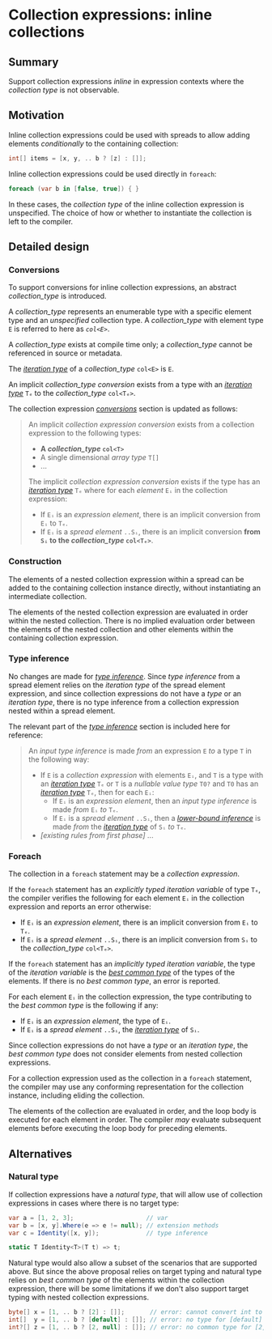 # Collection expressions: inline collections

## Summary

Support collection expressions *inline* in expression contexts where the *collection type* is not observable.

## Motivation

Inline collection expressions could be used with spreads to allow adding elements *conditionally* to the containing collection:
```csharp
int[] items = [x, y, .. b ? [z] : []];
```

Inline collection expressions could be used directly in `foreach`:
```csharp
foreach (var b in [false, true]) { }
```
In these cases, the *collection type* of the inline collection expression is unspecified. The choice of how or whether to instantiate the collection is left to the compiler.

## Detailed design

### Conversions

To support conversions for inline collection expressions, an abstract *collection_type* is introduced.

A *collection_type* represents an enumerable type with a specific element type and an *unspecified* collection type.
A *collection_type* with element type `E` is referred to here as *`col<E>`*.

A *collection_type* exists at compile time only; a *collection_type* cannot be referenced in source or metadata.

The [*iteration type*](https://github.com/dotnet/csharpstandard/blob/standard-v6/standard/statements.md#1295-the-foreach-statement) of a *collection_type* `col<E>` is `E`.

An implicit *collection_type conversion* exists from a type with an [*iteration type*](https://github.com/dotnet/csharpstandard/blob/standard-v6/standard/statements.md#1295-the-foreach-statement) `Tₑ` to the *collection_type* `col<Tₑ>`.

The collection expression [*conversions*](https://github.com/dotnet/csharplang/blob/main/proposals/csharp-12.0/collection-expressions.md#conversions) section is updated as follows:

> An implicit *collection expression conversion* exists from a collection expression to the following types:
> * **A *collection_type* `col<T>`**
> * A single dimensional *array type* `T[]`
> * ...
> 
> The implicit *collection expression conversion* exists if the type has an [*iteration type*](https://github.com/dotnet/csharpstandard/blob/standard-v6/standard/statements.md#1295-the-foreach-statement) `Tₑ` where for each *element* `Eᵢ` in the collection expression:
> * If `Eᵢ` is an *expression element*, there is an implicit conversion from `Eᵢ` to `Tₑ`.
> * If `Eᵢ` is a *spread element* `..Sᵢ`, there is an implicit conversion **from `Sᵢ` to the *collection_type* `col<Tₑ>`**.

### Construction

The elements of a nested collection expression within a spread can be added to the containing collection instance directly, without instantiating an intermediate collection.

The elements of the nested collection expression are evaluated in order within the nested collection. There is no implied evaluation order between the elements of the nested collection and other elements within the containing collection expression.

### Type inference

No changes are made for [*type inference*](https://github.com/dotnet/csharplang/blob/main/proposals/csharp-12.0/collection-expressions.md#type-inference).
Since *type inference* from a spread element relies on the *iteration type* of the spread element expression, and since collection expressions do not have a *type* or an *iteration type*, there is no type inference from a collection expression nested within a spread element.

The relevant part of the [*type inference*](https://github.com/dotnet/csharplang/blob/main/proposals/csharp-12.0/collection-expressions.md#type-inference) section is included here for reference:

> An *input type inference* is made *from* an expression `E` *to* a type `T` in the following way:
>
> * If `E` is a *collection expression* with elements `Eᵢ`, and `T` is a type with an [*iteration type*](https://github.com/dotnet/csharpstandard/blob/standard-v6/standard/statements.md#1295-the-foreach-statement) `Tₑ` or `T` is a *nullable value type* `T0?` and `T0` has an [*iteration type*](https://github.com/dotnet/csharpstandard/blob/standard-v6/standard/statements.md#1295-the-foreach-statement) `Tₑ`, then for each `Eᵢ`:
>   * If `Eᵢ` is an *expression element*, then an *input type inference* is made *from* `Eᵢ` *to* `Tₑ`.
>   * If `Eᵢ` is a *spread element* `..Sᵢ`, then a [*lower-bound inference*](https://github.com/dotnet/csharpstandard/blob/standard-v6/standard/expressions.md#116310-lower-bound-inferences) is made *from*  the [*iteration type*](https://github.com/dotnet/csharpstandard/blob/standard-v6/standard/statements.md#1295-the-foreach-statement) of `Sᵢ` *to* `Tₑ`.
> * *[existing rules from first phase]* ...

### Foreach

The collection in a `foreach` statement may be a *collection expression*.

If the `foreach` statement has an *explicitly typed iteration variable* of type `Tₑ`, the compiler verifies the following for each element `Eᵢ` in the collection expression and reports an error otherwise:
* If `Eᵢ` is an *expression element*, there is an implicit conversion from `Eᵢ` to `Tₑ`.
* If `Eᵢ` is a *spread element* `..Sᵢ`, there is an implicit conversion from `Sᵢ` to the *collection_type* `col<Tₑ>`.

If the `foreach` statement has an *implicitly typed iteration variable*, the type of the *iteration variable* is the [*best common type*](https://github.com/dotnet/csharpstandard/blob/standard-v6/standard/expressions.md#116315-finding-the-best-common-type-of-a-set-of-expressions) of the types of the elements. If there is no *best common type*, an error is reported.

For each element `Eᵢ` in the collection expression, the type contributing to the *best common type* is the following if any:
* If `Eᵢ` is an *expression element*, the type of `Eᵢ`.
* If `Eᵢ` is a *spread element* `..Sᵢ`, the [*iteration type*](https://github.com/dotnet/csharpstandard/blob/standard-v6/standard/statements.md#1295-the-foreach-statement) of `Sᵢ`.

Since collection expressions do not have a *type* or an *iteration type*, the *best common type* does not consider elements from nested collection expressions.

For a collection expression used as the collection in a `foreach` statement, the compiler may use any conforming representation for the collection instance, including eliding the collection.

The elements of the collection are evaluated in order, and the loop body is executed for each element in order. The compiler *may* evaluate subsequent elements before executing the loop body for preceding elements.

## Alternatives

### Natural type

If collection expressions have a *natural type*, that will allow use of collection expressions in cases where there is no target type:
```csharp
var a = [1, 2, 3];                    // var
var b = [x, y].Where(e => e != null); // extension methods
var c = Identity([x, y]);             // type inference

static T Identity<T>(T t) => t;
```

Natural type would also allow a subset of the scenarios that are supported above. But since the above proposal relies on target typing and natural type relies on *best common type* of the elements within the collection expression, there will be some limitations if we don't also support target typing with nested collection expressions.
```csharp
byte[] x = [1, .. b ? [2] : []];       // error: cannot convert int to byte
int[]  y = [1, .. b ? [default] : []]; // error: no type for [default]
int?[] z = [1, .. b ? [2, null] : []]; // error: no common type for [2, null]
```
